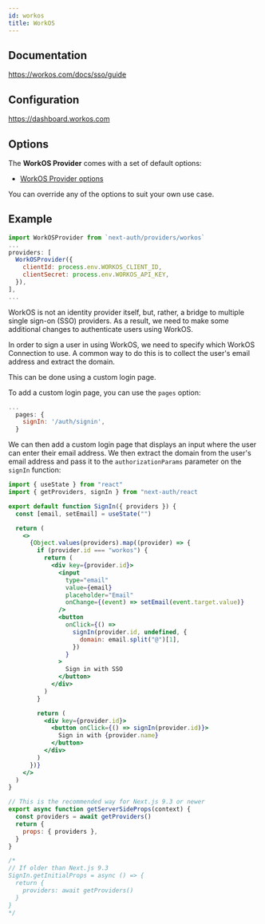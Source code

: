 ```yaml
---
id: workos
title: WorkOS
---
```


## Documentation

https://workos.com/docs/sso/guide

## Configuration

https://dashboard.workos.com

## Options

The **WorkOS Provider** comes with a set of default options:

- [WorkOS Provider options](https://github.com/nextauthjs/next-auth/blob/main/src/providers/workos.js)

You can override any of the options to suit your own use case.

## Example

```js
import WorkOSProvider from `next-auth/providers/workos`
...
providers: [
  WorkOSProvider({
    clientId: process.env.WORKOS_CLIENT_ID,
    clientSecret: process.env.WORKOS_API_KEY,
  }),
],
...
```

WorkOS is not an identity provider itself, but, rather, a bridge to multiple single sign-on (SSO) providers. As a result, we need to make some additional changes to authenticate users using WorkOS.

In order to sign a user in using WorkOS, we need to specify which WorkOS Connection to use. A common way to do this is to collect the user's email address and extract the domain.

This can be done using a custom login page.

To add a custom login page, you can use the `pages` option:

```javascript title="pages/api/auth/[...nextauth].js"
...
  pages: {
    signIn: '/auth/signin',
  }
```

We can then add a custom login page that displays an input where the user can enter their email address. We then extract the domain from the user's email address and pass it to the `authorizationParams` parameter on the `signIn` function:

```jsx title="pages/auth/signin.js"
import { useState } from "react"
import { getProviders, signIn } from "next-auth/react

export default function SignIn({ providers }) {
  const [email, setEmail] = useState("")

  return (
    <>
      {Object.values(providers).map((provider) => {
        if (provider.id === "workos") {
          return (
            <div key={provider.id}>
              <input
                type="email"
                value={email}
                placeholder="Email"
                onChange={(event) => setEmail(event.target.value)}
              />
              <button
                onClick={() =>
                  signIn(provider.id, undefined, {
                    domain: email.split("@")[1],
                  })
                }
              >
                Sign in with SSO
              </button>
            </div>
          )
        }

        return (
          <div key={provider.id}>
            <button onClick={() => signIn(provider.id)}>
              Sign in with {provider.name}
            </button>
          </div>
        )
      })}
    </>
  )
}

// This is the recommended way for Next.js 9.3 or newer
export async function getServerSideProps(context) {
  const providers = await getProviders()
  return {
    props: { providers },
  }
}

/*
// If older than Next.js 9.3
SignIn.getInitialProps = async () => {
  return {
    providers: await getProviders()
  }
}
*/
```
